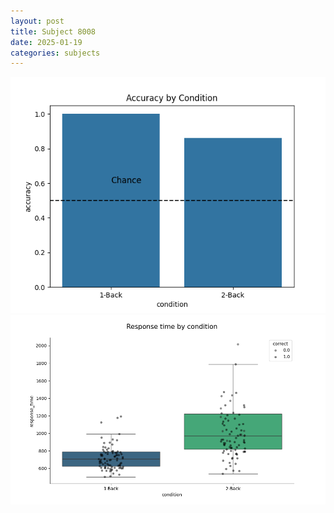```yaml
---
layout: post
title: Subject 8008
date: 2025-01-19
categories: subjects
---
```


![](data/8008/run-15/8008_ATS_acc.png)
![](data/8008/run-15/8008_ATS_rt.png)
